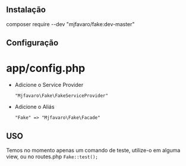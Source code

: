 ## Instalação
composer require --dev "mjfavaro/fake:dev-master"



## Configuração
# app/config.php
* Adicione o Service Provider

  `"Mjfavaro\Fake\FakeServiceProvider"`

* Adicione o Aliás

  `"Fake" => "Mjfavaro\Fake\Facade"`


## USO
Temos no momento apenas um comando de teste, utilize-o em alguma view, ou no routes.php
`Fake::test();`